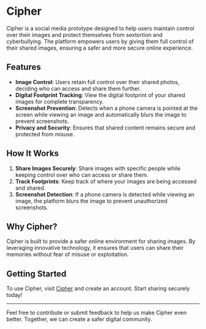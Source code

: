 # Cipher

Cipher is a social media prototype designed to help users maintain control over their images and protect themselves from sextortion and cyberbullying. The platform empowers users by giving them full control of their shared images, ensuring a safer and more secure online experience.

## Features

- **Image Control**: Users retain full control over their shared photos, deciding who can access and share them further.
- **Digital Footprint Tracking**: View the digital footprint of your shared images for complete transparency.
- **Screenshot Prevention**: Detects when a phone camera is pointed at the screen while viewing an image and automatically blurs the image to prevent screenshots.
- **Privacy and Security**: Ensures that shared content remains secure and protected from misuse.

## How It Works

1. **Share Images Securely**: Share images with specific people while keeping control over who can access or share them.
2. **Track Footprints**: Keep track of where your images are being accessed and shared.
3. **Screenshot Detection**: If a phone camera is detected while viewing an image, the platform blurs the image to prevent unauthorized screenshots.

## Why Cipher?

Cipher is built to provide a safer online environment for sharing images. By leveraging innovative technology, it ensures that users can share their memories without fear of misuse or exploitation.

## Getting Started

To use Cipher, visit [Cipher](#) and create an account. Start sharing securely today!

---

Feel free to contribute or submit feedback to help us make Cipher even better. Together, we can create a safer digital community.

